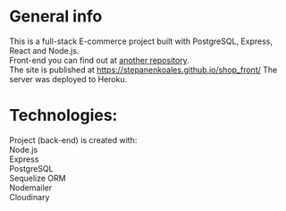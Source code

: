 # General info

This is a full-stack E-commerce project built with PostgreSQL, Express, React and Node.js. \
Front-end you can find out at <a href="https://github.com/stepanenkoales/shop_front"> another repository</a>. \
The site is published at https://stepanenkoales.github.io/shop_front/ 
The server was deployed to Heroku.

# Technologies: 

Project (back-end) is created with: \
Node.js \
Express \
PostgreSQL \
Sequelize ORM \
Nodemailer \
Cloudinary 
